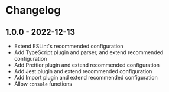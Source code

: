 # Changelog

## 1.0.0 - 2022-12-13

- Extend ESLint's recommended configuration
- Add TypeScript plugin and parser, and extend recommended configuration
- Add Prettier plugin and extend recommended configuration
- Add Jest plugin and extend recommended configuration
- Add Import plugin and extend recommended configuration
- Allow `console` functions
